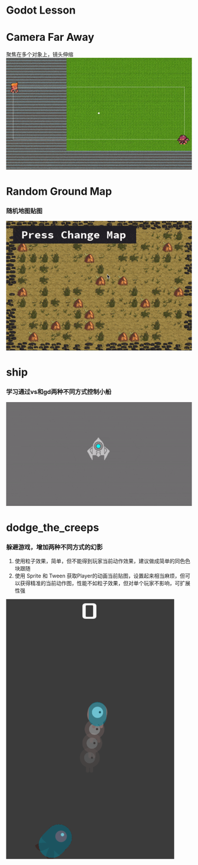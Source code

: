 # Godot Lesson

# Camera Far Away
聚焦在多个对象上，镜头伸缩
![](camera_faraway.gif)

# Random Ground Map
### 随机地图贴图
![](random_ground_map.gif)

# ship
### 学习通过vs和gd两种不同方式控制小船

![](ship.gif)

# dodge_the_creeps
### 躲避游戏，增加两种不同方式的幻影
1. 使用粒子效果，简单，但不能得到玩家当前动作效果，建议做成简单的同色色块跟随
2. 使用 Sprite 和 Tween 获取Player的动画当前贴图，设置起来相当麻烦，但可以获得精准的当前动作图，性能不如粒子效果，但对单个玩家不影响，可扩展性强

![](dodge_the_creeps.png)

